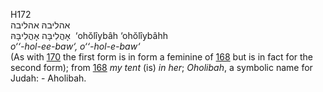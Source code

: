 H172  
אהליבהּ אהליבה  
אָהֳלִיבָּה אָהֳלִיבָּהּ ‎ ‘ohŏlı̂ybâh ‘ohŏlı̂ybâhh  
*o‘‘-hol-ee-baw‘,* *o‘‘-hol-e-baw‘*  
(As with [170](h0170) the first form is in form a feminine of
[168](h0168) but is in fact for the second form); from [168](h0168) *my*
*tent* (is) *in* *her*; *Oholibah*, a symbolic name for Judah: -
Aholibah.  
